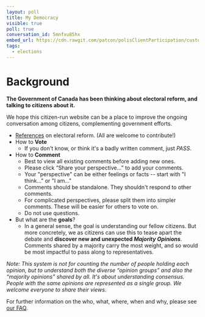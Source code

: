 ```yaml
---
layout: poll
title: My Democracy
visible: true
poll: true
conversation_id: 5mnfxu85hx
embed_url: https://cdn.rawgit.com/patcon/polisClientParticipation/customize-padding/api/embed.js
tags:
  - elections
---
```

<!-- change visible to true if you want it on the site -->
<!-- remove any tags listed above that are not relevant and add any that are missing-->

# Background

**The Government of Canada has been thinking about electoral reform, and talking to citizens about it.**

We hope this citizen-run website can be a place to improve the ongoing conversation among citizens, complementing government efforts.

* [References](https://hackpad.com/MyDem0cracy.ca-3hX26tZ8F0f) on electoral reform. (All are welcome to contribute!)
* How to **Vote**
  * If you don't know, or think it's a badly written comment, just _PASS_.
* How to **Comment**
  * Best to view all existing comments before adding new ones.
  * Please click “Share your perspective…” to add your comments.
  * Your "perspective" can be either feelings or facts -- start with "I think..." or "I am..."
  * Comments should be standalone. They shouldn't respond to other comments.
  * For complicated perspectives, please split them into simpler comments. These will be easier for others to vote on.
  * Do not use questions.
* But what are the **goals**?
  * In a general sense, the goal is understanding our fellow citizens.
  But more concretely, we as citizens can use this to tease apart the
  debate and **discover new and unexpected _Majority Opinions_**.
  Comments shared by a majority carry the most weight, and so would be
  most impactful to pass along to representatives.

_Note: This system is not for counting the number of people holding each opinion, but to understand both the diverse “opinion groups” and also the “majority opinions” shared by all. It's about understanding consensus. People with the same opinions are represented as a single group. We welcome everyone to share their views._

For further information on the who, what, where, when and why, please see [our FAQ](/faq).
